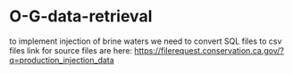 # O-G-data-retrieval
to implement injection of brine waters we need to convert SQL files to csv files 
link for source files are here:
https://filerequest.conservation.ca.gov/?q=production_injection_data

